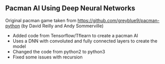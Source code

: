 ## Pacman AI Using Deep Neural Networks
Original pacman game taken from https://github.com/greyblue9/pacman-python (by David Reilly and Andy Sommerville)

- Added code from Tensorflow/Tflearn to create a pacman AI
- Uses a DNN with convoluted and fully connected layers to create the model
- Changed the code from python2 to python3
- Fixed some issues with recursion
